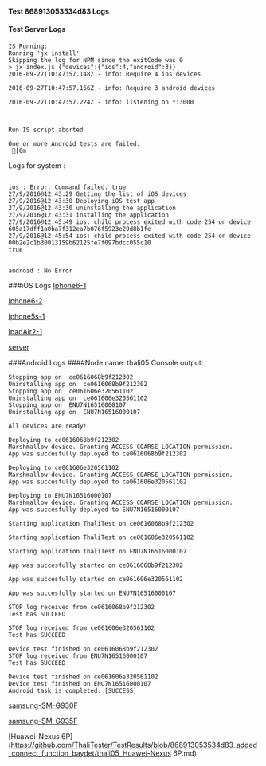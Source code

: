 #### Test 868913053534d83 Logs

#### Test Server Logs
```
IS Running:
Running 'jx install'
Skipping the log for NPM since the exitCode was 0
> jx index.js {"devices":{"ios":4,"android":3}}
2016-09-27T10:47:57.148Z - info: Require 4 ios devices

2016-09-27T10:47:57.166Z - info: Require 3 android devices

2016-09-27T10:47:57.224Z - info: listening on *:3000


 
Run IS script aborted
 
One or more Android tests are failed.
 [0m

```


Logs for system : 
```

ios : Error: Command failed: true
27/9/2016@12:43:29 Getting the list of iOS devices 
27/9/2016@12:43:30 Deploying iOS test app 
27/9/2016@12:43:30 uninstalling the application 
27/9/2016@12:43:31 installing the application 
27/9/2016@12:45:49 ios: child process exited with code 254 on device 605a17dff1a0ba7f312ea7b076f5923e29d8b1fe 
27/9/2016@12:45:54 ios: child process exited with code 254 on device 00b2e2c1b30013159b62125fe7f097bdcc055c10 
true


android : No Error
```
###iOS Logs
[Iphone6-1](https://github.com/ThaliTester/TestResults/blob/868913053534d83_added_connect_function_baydet/iOS_Iphone6-1.md)

[Iphone6-2](https://github.com/ThaliTester/TestResults/blob/868913053534d83_added_connect_function_baydet/iOS_Iphone6-2.md)

[Iphone5s-1](https://github.com/ThaliTester/TestResults/blob/868913053534d83_added_connect_function_baydet/iOS_Iphone5s-1.md)

[IpadAir2-1](https://github.com/ThaliTester/TestResults/blob/868913053534d83_added_connect_function_baydet/iOS_IpadAir2-1.md)

[server](https://github.com/ThaliTester/TestResults/blob/868913053534d83_added_connect_function_baydet/iOS_server.md)




###Android Logs
####Node name: thali05
Console output:
```
Stopping app on  ce0616068b9f212302
Uninstalling app on  ce0616068b9f212302
Stopping app on  ce061606e320561102
Uninstalling app on  ce061606e320561102
Stopping app on  ENU7N16516000107
Uninstalling app on  ENU7N16516000107

All devices are ready!

Deploying to ce0616068b9f212302
Marshmallow device. Granting ACCESS_COARSE_LOCATION permission.
App was succesfully deployed to ce0616068b9f212302

Deploying to ce061606e320561102
Marshmallow device. Granting ACCESS_COARSE_LOCATION permission.
App was succesfully deployed to ce061606e320561102

Deploying to ENU7N16516000107
Marshmallow device. Granting ACCESS_COARSE_LOCATION permission.
App was succesfully deployed to ENU7N16516000107

Starting application ThaliTest on ce0616068b9f212302

Starting application ThaliTest on ce061606e320561102

Starting application ThaliTest on ENU7N16516000107

App was succesfully started on ce0616068b9f212302

App was succesfully started on ce061606e320561102

App was succesfully started on ENU7N16516000107

STOP log received from ce0616068b9f212302
Test has SUCCEED

STOP log received from ce061606e320561102
Test has SUCCEED

Device test finished on ce0616068b9f212302 
STOP log received from ENU7N16516000107
Test has SUCCEED

Device test finished on ce061606e320561102 
Device test finished on ENU7N16516000107 
Android task is completed. [SUCCESS]
```
[samsung-SM-G930F](https://github.com/ThaliTester/TestResults/blob/868913053534d83_added_connect_function_baydet/thali05_samsung-SM-G930F.md)

[samsung-SM-G935F](https://github.com/ThaliTester/TestResults/blob/868913053534d83_added_connect_function_baydet/thali05_samsung-SM-G935F.md)

[Huawei-Nexus 6P](https://github.com/ThaliTester/TestResults/blob/868913053534d83_added_connect_function_baydet/thali05_Huawei-Nexus 6P.md)


